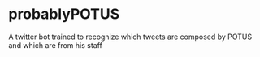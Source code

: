 # probablyPOTUS

A twitter bot trained to recognize which tweets are composed by POTUS and which are from his staff



